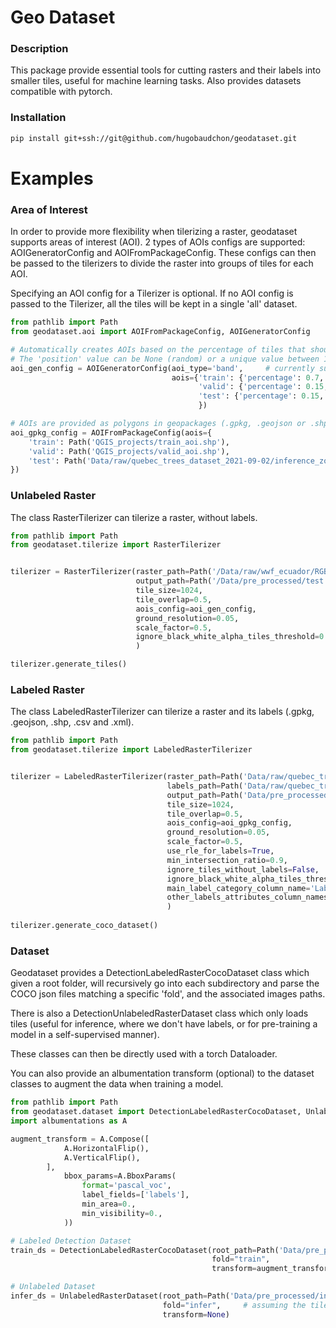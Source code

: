# Geo Dataset

### Description

This package provide essential tools for cutting rasters and their labels into smaller tiles, useful for machine learning tasks. Also provides datasets compatible with pytorch.

### Installation

```bash
pip install git+ssh://git@github.com/hugobaudchon/geodataset.git
```

# Examples

### Area of Interest

In order to provide more flexibility when tilerizing a raster, geodataset supports areas of interest (AOI).
2 types of AOIs configs are supported: AOIGeneratorConfig and AOIFromPackageConfig.
These configs can then be passed to the tilerizers to divide the raster into groups of tiles for each AOI.

Specifying an AOI config for a Tilerizer is optional.
If no AOI config is passed to the Tilerizer, all the tiles will be kept in a single 'all' dataset.

```python
from pathlib import Path
from geodataset.aoi import AOIFromPackageConfig, AOIGeneratorConfig

# Automatically creates AOIs based on the percentage of tiles that should be in each AOI.
# The 'position' value can be None (random) or a unique value between 1 and n_aois, to force the AOIs to specific bands/corners.
aoi_gen_config = AOIGeneratorConfig(aoi_type='band',     # currently supports 'band' and 'corner'
                                    aois={'train': {'percentage': 0.7, 'position': 2},
                                          'valid': {'percentage': 0.15, 'position': 1},
                                          'test': {'percentage': 0.15, 'position': 3}
                                          })

# AOIs are provided as polygons in geopackages (.gpkg, .geojson or .shp)
aoi_gpkg_config = AOIFromPackageConfig(aois={
    'train': Path('QGIS_projects/train_aoi.shp'),
    'valid': Path('QGIS_projects/valid_aoi.shp'),
    'test': Path('Data/raw/quebec_trees_dataset_2021-09-02/inference_zone.gpkg')
})
```

### Unlabeled Raster

The class RasterTilerizer can tilerize a raster, without labels.

```python
from pathlib import Path
from geodataset.tilerize import RasterTilerizer


tilerizer = RasterTilerizer(raster_path=Path('/Data/raw/wwf_ecuador/RGB Orthomosaics/Carlos Vera Arteaga RGB.tif'),
                            output_path=Path('/Data/pre_processed/test'),
                            tile_size=1024,
                            tile_overlap=0.5,
                            aois_config=aoi_gen_config,
                            ground_resolution=0.05,                          # optional, scale_factor must be None if used.
                            scale_factor=0.5,                                # optional, ground_resolution must be None if used.
                            ignore_black_white_alpha_tiles_threshold=0.8     # optional
                            )

tilerizer.generate_tiles()
```

### Labeled Raster

The class LabeledRasterTilerizer can tilerize a raster and its labels (.gpkg, .geojson, .shp, .csv and .xml).


```python
from pathlib import Path
from geodataset.tilerize import LabeledRasterTilerizer


tilerizer = LabeledRasterTilerizer(raster_path=Path('Data/raw/quebec_trees_dataset_2021-09-02/2021-09-02/zone1/2021-09-02-sbl-z1-rgb-cog.tif'),
                                   labels_path=Path('Data/raw/quebec_trees_dataset_2021-09-02/Z1_polygons.gpkg'),
                                   output_path=Path('Data/pre_processed/test'),
                                   tile_size=1024,
                                   tile_overlap=0.5,
                                   aois_config=aoi_gpkg_config,
                                   ground_resolution=0.05,                          # optional, scale_factor must be None if used.
                                   scale_factor=0.5,                                # optional, ground_resolution must be None if used.
                                   use_rle_for_labels=True,                         # optional
                                   min_intersection_ratio=0.9,                      # optional
                                   ignore_tiles_without_labels=False,               # optional
                                   ignore_black_white_alpha_tiles_threshold=0.8,    # optional
                                   main_label_category_column_name='Label',         # optional
                                   other_labels_attributes_column_names=None        # optional
                                   )
                                   
tilerizer.generate_coco_dataset()
```

### Dataset

Geodataset provides a DetectionLabeledRasterCocoDataset class which given a root folder, will recursively go into each subdirectory and parse the COCO json files matching a specific 'fold',
and the associated images paths.

There is also a DetectionUnlabeledRasterDataset class which only loads tiles (useful for inference, where we don't have labels, or for pre-training a model in a self-supervised manner).

These classes can then be directly used with a torch Dataloader.

You can also provide an albumentation transform (optional) to the dataset classes to augment the data when training a model. 

```python
from pathlib import Path
from geodataset.dataset import DetectionLabeledRasterCocoDataset, UnlabeledRasterDataset
import albumentations as A

augment_transform = A.Compose([
            A.HorizontalFlip(),
            A.VerticalFlip(),
        ],
            bbox_params=A.BboxParams(
                format='pascal_voc',
                label_fields=['labels'],
                min_area=0.,
                min_visibility=0.,
            ))

# Labeled Detection Dataset
train_ds = DetectionLabeledRasterCocoDataset(root_path=Path('Data/pre_processed/all_datasets'),
                                             fold="train",
                                             transform=augment_transform)

# Unlabeled Dataset
infer_ds = UnlabeledRasterDataset(root_path=Path('Data/pre_processed/inference_data'),
                                  fold="infer",     # assuming the tiles were tilerized using an aoi 'infer' instead of 'train', 'valid'...
                                  transform=None)
                                   

```
